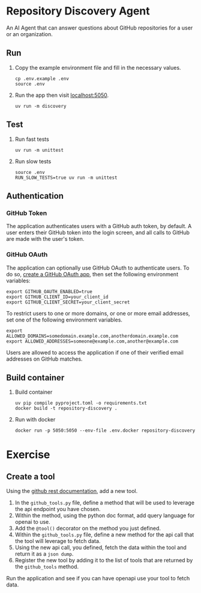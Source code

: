 # Repository Discovery Agent

An AI Agent that can answer questions about GitHub repositories for a user or an organization.

## Run

1.  Copy the example environment file and fill in the necessary values.
    ```shell
    cp .env.example .env 
    source .env
    ```

1.  Run the app then visit [localhost:5050](http://localhost:5050).
    ```shell
    uv run -m discovery

## Test

1.  Run fast tests
    ```shell
    uv run -m unittest
    ```

1.  Run slow tests
    ```shell
    source .env
    RUN_SLOW_TESTS=true uv run -m unittest
    ```

## Authentication

### GitHub Token

The application authenticates users with a GitHub auth token, by default.
A user enters their GitHub token into the login screen, and all calls to GitHub are made with the user's token.

### GitHub OAuth

The application can optionally use GitHub OAuth to authenticate users.
To do so, [create a GitHub OAuth app](https://github.com/settings/applications/new), then set the following environment
variables:

```shell
export GITHUB_OAUTH_ENABLED=true
export GITHUB_CLIENT_ID=your_client_id
export GITHUB_CLIENT_SECRET=your_client_secret
```

To restrict users to one or more domains, or one or more email addresses, set one of the following environment
variables.

```shell
export ALLOWED_DOMAINS=somedomain.example.com,anotherdomain.example.com
export ALLOWED_ADDRESSES=someone@example.com,another@example.com
```

Users are allowed to access the application if one of their verified email addresses on GitHub matches. 

## Build container

1. Build container
   ```shell
   uv pip compile pyproject.toml -o requirements.txt
   docker build -t repository-discovery .
   ```

1. Run with docker
   ```shell
   docker run -p 5050:5050 --env-file .env.docker repository-discovery
   ```

# Exercise

## Create a tool

Using the [github rest documentation](https://docs.github.com/en/rest), add a new tool.
1. In the `github_tools.py` file, define a method that will be used to leverage the api endpoint you have chosen.
2. Within the method, using the python doc format, add query language for openai to use.
3. Add the `@tool()` decorator on the method you just defined.
4. Within the `github_tools.py` file, define a new method for the api call that the tool will leverage to fetch data.
5. Using the new api call, you defined, fetch the data within the tool and return it as a `json dump`.
6. Register the new tool by adding it to the list of tools that are returned by the `github_tools` method.

Run the application and see if you can have openapi use your tool to fetch data.
